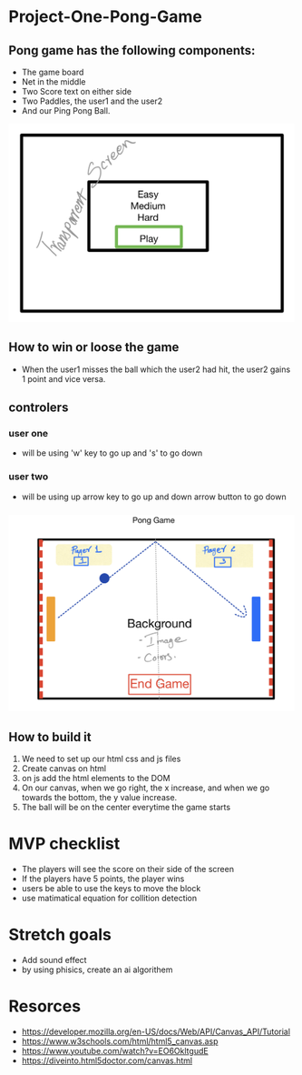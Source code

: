 # Project-One-Pong-Game
## Pong game has the following components:

* The game board
* Net in the middle
* Two Score text on either side
* Two Paddles, the user1 and the user2
* And our Ping Pong Ball.


![GitHub Logo](image/pageone.jpeg)
## How to win or loose the game
* When the user1 misses the ball which the user2 had hit, the user2 gains 1 
point and vice versa. 
## controlers 
### user one 
* will be using 'w' key to go up and 's' to go down
### user two
* will be using up arrow key to go up and down arrow button to go down
#####
#####
![GitHub Logo](image/page2.jpeg)
## How to build it 
1. We need to set up our html css and js files
2. Create canvas on html
3. on js add the html elements to the DOM 
4. On our canvas, when we go right, the x increase, and when we go towards the bottom, the y value increase.
5. The ball will be on the center everytime the game starts
# MVP checklist
* The players will see the score on their side of the screen
* If the players have 5 points, the player wins
* users be able to use the keys to move the block
* use matimatical equation for collition detection
# Stretch goals
* Add sound effect
* by using phisics, create an ai algorithem

# Resorces 
* https://developer.mozilla.org/en-US/docs/Web/API/Canvas_API/Tutorial
* https://www.w3schools.com/html/html5_canvas.asp
* https://www.youtube.com/watch?v=EO6OkltgudE
* https://diveinto.html5doctor.com/canvas.html

